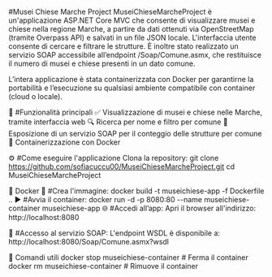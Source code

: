 #Musei Chiese Marche Project
MuseiChieseMarcheProject è un'applicazione ASP.NET Core MVC che consente di visualizzare musei e chiese nella regione Marche, a partire da dati ottenuti via OpenStreetMap (tramite Overpass API) e salvati in un file JSON locale.
L'interfaccia utente consente di cercare e filtrare le strutture. È inoltre stato realizzato un servizio SOAP accessibile all’endpoint /Soap/Comune.asmx, che restituisce il numero di musei e chiese presenti in un dato comune.

L’intera applicazione è stata containerizzata con Docker per garantirne la portabilità e l’esecuzione su qualsiasi ambiente compatibile con container (cloud o locale).

🧩 #Funzionalità principali
✅ Visualizzazione di musei e chiese nelle Marche, tramite interfaccia web
🔍 Ricerca per nome e filtro per comune
📡 Esposizione di un servizio SOAP per il conteggio delle strutture per comune
🐳 Containerizzazione con Docker

⚙️ #Come eseguire l'applicazione
Clona la repository:
git clone https://github.com/sofiacuccu00/MuseiChieseMarcheProject.git
cd MuseiChieseMarcheProject

🐳 Docker
🔨 #Crea l'immagine:
docker build -t museichiese-app -f Dockerfile ..
▶️ #Avvia il container:
docker run -d -p 8080:80 --name museichiese-container museichiese-app
🌐 #Accedi all’app:
Apri il browser all'indirizzo:
http://localhost:8080

📡 #Accesso al servizio SOAP:
L'endpoint WSDL è disponibile a:
http://localhost:8080/Soap/Comune.asmx?wsdl

🛑 Comandi utili
docker stop museichiese-container         # Ferma il container
docker rm museichiese-container           # Rimuove il container

